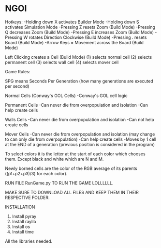 # NGOI

Hotkeys:
-Holding down X activates Builder Mode
-Holding down S activates Simulation Mode
-Pressing Z resets Zoom (Build Mode)
-Pressing Q decreases Zoom (Build Mode)
-Pressing E increases Zoom (Build Mode)
-Pressing W rotates Direction Clockwise (Build Mode)
-Pressing . resets Board (Build Mode)
-Arrow Keys = Movement across the Board (Build Mode)

Left Clicking creates a Cell (Build Mode)
(1) selects normal cell
(2) selects permanent cell
(3) selects wall cell
(4) selects mover cell

Game Rules:

SPG means Seconds Per Generation (how many generations are executed per second)

Normal Cells (Conway's GOL Cells)
-Conway's GOL cell logic

Permanent Cells
-Can never die from overpopulation and isolation
-Can help create cells

Walls Cells
-Can never die from overpopulation and isolation
-Can not help create cells

Mover Cells
-Can never die from overpopulation and isolation (may change to can only die from overpopulation)
-Can help create cells
-Moves by 1 cell at the END of a generation (previous position is considered in the program)

To select colors it is the letter at the start of each color which chooses them.
Except black and white which are N and M.

Newly borned cells are the color of the RGB average of its parents ((p1+p2+p3)/3) for each color).

RUN FILE RunGame.py TO RUN THE GAME LOLLLLLL.

MAKE SURE TO DOWNLOAD ALL FILES AND KEEP THEM IN THEIR RESPECTIVE FOLDER.


INSTALLATION

1. Install pyray
2. Install raylib
4. Install os
5. Install time

All the libraries needed.
